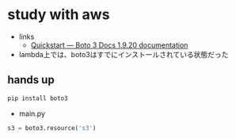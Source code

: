 study with aws
==============

- links
  - [Quickstart — Boto 3 Docs 1\.9\.20 documentation](https://boto3.amazonaws.com/v1/documentation/api/latest/guide/quickstart.html)
- lambda上では、boto3はすでにインストールされている状態だった

hands up
--------

```bash
pip install boto3
```

* main.py

```py
s3 = boto3.resource('s3')
```
